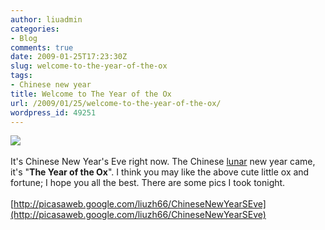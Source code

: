 ```yaml
---
author: liuadmin
categories:
- Blog
comments: true
date: 2009-01-25T17:23:30Z
slug: welcome-to-the-year-of-the-ox
tags:
- Chinese new year
title: Welcome to The Year of the Ox
url: /2009/01/25/welcome-to-the-year-of-the-ox/
wordpress_id: 49251
---
```


![](http://pic.nipic.com/2008-03-28/2008328104057723_2.jpg)<br /><br />It's Chinese New Year's Eve right now. The Chinese [lunar](http://dict.hjenglish.com/w/lunar) new year came, it's "**The Year of the Ox**". I think you may like the above cute little ox and fortune; I hope you all the best. There are some pics I took tonight.<!--more--><br /><br />[http://picasaweb.google.com/liuzh66/ChineseNewYearSEve](http://picasaweb.google.com/liuzh66/ChineseNewYearSEve)
